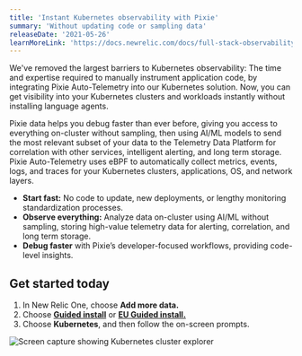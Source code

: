 ```yaml
---
title: 'Instant Kubernetes observability with Pixie'
summary: 'Without updating code or sampling data'
releaseDate: '2021-05-26'
learnMoreLink: 'https://docs.newrelic.com/docs/full-stack-observability/get-started-auto-telemetry-pixie'
---
```


We've removed the largest barriers to Kubernetes observability: The time and expertise required to manually instrument application code, by integrating Pixie Auto-Telemetry into our Kubernetes solution. Now, you can get visibility into your Kubernetes clusters and workloads instantly without installing language agents.

Pixie data helps you debug faster than ever before, giving you access to everything on-cluster without sampling, then using AI/ML models to send the most relevant subset of your data to the Telemetry Data Platform for correlation with other services, intelligent alerting, and long term storage. Pixie Auto-Telemetry uses eBPF to automatically collect metrics, events, logs, and traces for your Kubernetes clusters, applications, OS, and network layers.

- **Start fast:** No code to update, new deployments, or lengthy monitoring standardization processes.
- **Observe everything:** Analyze data on-cluster using AI/ML without sampling, storing high-value telemetry data for alerting, correlation, and long term storage.
- **Debug faster** with Pixie’s developer-focused workflows, providing code-level insights.

## Get started today

1. In New Relic One, choose **Add more data.**
2. Choose [**Guided install**](https://one.newrelic.com/launcher/nr1-core.home?pane=eyJuZXJkbGV0SWQiOiJucjEtY29yZS5ob21lLXNjcmVlbiJ9&cards%5B0%5D=eyJuZXJkbGV0SWQiOiJucjEtaW5zdGFsbC1uZXdyZWxpYy5ucjEtaW5zdGFsbC1uZXdyZWxpYyIsImFjdGlvbkluZGV4IjoxfQ==) or [**EU Guided install.**](https://one.eu.newrelic.com/launcher/nr1-core.home?pane=eyJuZXJkbGV0SWQiOiJucjEtY29yZS5ob21lLXNjcmVlbiJ9&cards%5B0%5D=eyJuZXJkbGV0SWQiOiJucjEtaW5zdGFsbC1uZXdyZWxpYy5ucjEtaW5zdGFsbC1uZXdyZWxpYyIsImFjdGlvbkluZGV4IjoxfQ==)
3. Choose **Kubernetes**, and then follow the on-screen prompts.

![Screen capture showing Kubernetes cluster explorer](/images/kubernetes-cluster-explorer.webp 'Screen capture showing Kubernetes cluster explorer')

